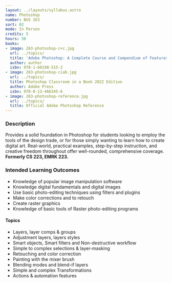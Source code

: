 ```yaml
---
layout: ../layouts/syllabus.astro
name: Photoshop
number: BUS 263
sort: 02
mode: In Person
credits: 5
hours: 50
books:
- image: 263-photoshop-c+c.jpg
  url: ../topics/
  title: 'Adobe Photoshop: A Complete Course and Compendium of Features'
  author: author
  isbn: 978-1-68198-515-2
- image: 263-photoshop-ciab.jpg
  url: ../topics/
  title: Photoshop Classroom in a Book 2022 Edition
  author: Adobe Press
  isbn: 978-0-13-466345-6
- image: 263-photoshop-reference.jpg
  url: ../topics/
  title: Official Adobe Photoshop Reference
---
```


### Description
Provides a solid foundation in Photoshop for students looking to employ the tools of the design trade, or for those simply wanting to learn how to create digital art. Real-world, practical examples, step-by-step instruction, and creative freedom throughout offer well-rounded, comprehensive coverage. **Formerly CS 223, EMRK 223.**


### Intended Learning Outcomes
* Knowledge of popular image manipulation software
* Knowledge digital fundamentals and digital images
* Use basic photo-editing techniques using filters and plugins
* Make color corrections and to retouch
* Create raster graphics
* Knowledge of basic tools of Raster photo-editing programs

#### Topics
* Layers, layer comps & groups
* Adjustment layers, layers styles
* Smart objects, Smart filters and Non-destructive workflow
* Simple to complex selections & layer-masking
* Retouching and color correction
* Painting with the mixer brush
* Blending modes and blend-if layers
* Simple and complex Transformations
* Actions & automation features